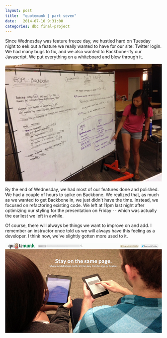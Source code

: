```yaml
---
layout: post
title:  "quotemunk | part seven"
date:   2014-07-10 9:31:00
categories: dbc final-project
---
```


Since Wednesday was feature freeze day, we hustled hard on Tuesday night to eek out a feature we really wanted to have for our site: Twitter login. We had many bugs to fix, and we also wanted to Backbone-ify our Javascript. We put everything on a whiteboard and blew through it.

![tuesboard](/assets/tuesboard.JPG)

By the end of Wednesday, we had most of our features done and polished. We had a couple of hours to spike on Backbone. We realized that, as much as we wanted to get Backbone in, we just didn't have the time. Instead, we focused on refactoring existing code. We left at 11pm last night after optimizing our styling for the presentation on Friday -- which was actually the earliest we left in awhile.

Of course, there will always be things we want to improve on and add. I remember an instructor once told us we will always have this feeling as a developer. I think now, we've slightly gotten more used to it.

![homepage_screenshot](/assets/homepage_screenshot.png)
